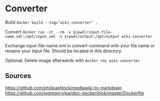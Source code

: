 Converter
=========

Build
`docker build --tag="wiki-converter" .`

Convert
`docker run -it --rm -v $(pwd)/input-file-name.xml:/opt/input.xml -v $(pwd)/output:/opt/output wiki-converter`

Exchange input-file-name.xml in convert-command with your file name or rename your input file. Should be located in this directory.

Optional: Delete image afterwards with `docker rmi wiki-converter`

Sources
-------

https://github.com/philipashlock/mediawiki-to-markdown
https://github.com/jagregory/pandoc-docker/blob/master/Dockerfile
